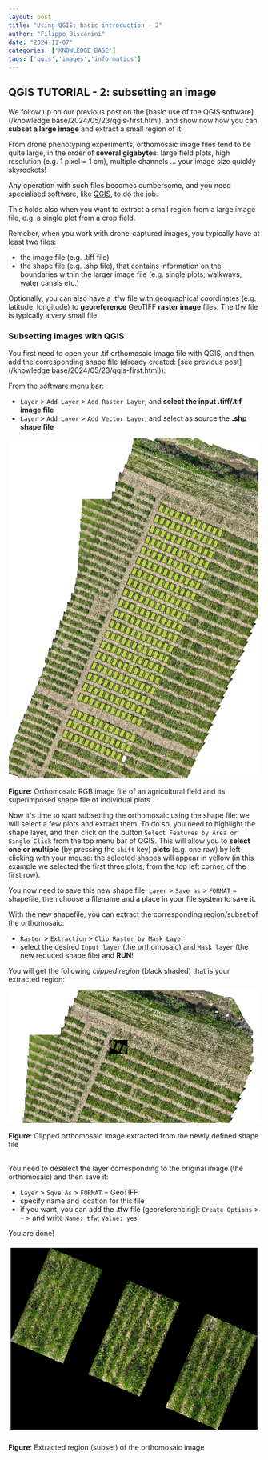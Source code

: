 ```yaml
---
layout: post
title: "Using QGIS: basic introduction - 2"
author: "Filippo Biscarini"
date: "2024-11-07"
categories: ['KNOWLEDGE_BASE']
tags: ['qgis','images','informatics']
---
```


## QGIS TUTORIAL - 2: subsetting an image

We follow up on our previous post on the [basic use of the QGIS software](/knowledge base/2024/05/23/qgis-first.html),
and show now how you can **subset a large image** and extract a small region of it.

From drone phenotyping experiments, orthomosaic image files tend to be quite large, in the order
of **several gigabytes**: large field plots, high resolution (e.g. 1 pixel = 1 cm), multiple channels ... 
your image size quickly skyrockets!

Any operation with such files becomes cumbersome, and you need specialised software, 
like [QGIS](https://www.qgis.org/en/site/), to do the job.

This holds also when you want to extract a small region from a large image file,
e.g. a single plot from a crop field.

Remeber, when you work with drone-captured images, you typically have at least two files:

- the image file (e.g. .tiff file)
- the shape file (e.g. .shp file), that contains information on the boundaries within the larger image file (e.g. single plots, walkways, water canals etc.)

Optionally, you can also have a .tfw file with geographical coordinates (e.g. latitude, longitude) to **georeference** GeoTIFF **raster image** files.
The tfw file is typically a very small file.

### Subsetting images with QGIS

You first need to open your .tif orthomosaic image file with QGIS, and then add the corresponding shape file (already created: [see previous post](/knowledge base/2024/05/23/qgis-first.html)):

From the software menu bar: 

- `Layer` > `Add Layer` > `Add Raster Layer`, and **select the input .tiff/.tif image file**
- `Layer` > `Add Layer` > `Add Vector Layer`, and select as source the **.shp shape file**

<a href="/assets/img/posts/orthomosaic_rgb_image.png"><img src="/assets/img/posts/orthomosaic_rgb_image.png" alt="Example orthomosaic image of an agricultural field"></a>
<div class="caption"><b>Figure</b>: Orthomosaic RGB image file of an agricultural field and its superimposed shape file of individual plots</div>

Now it's time to start subsetting the orthomosaic using the shape file: we will select a few plots and extract them.
To do so, you need to highlight the shape layer, and then click on the button `Select Features by Area or Single Click` from the top menu bar of QGIS.
This will allow you to **select one or multiple** (by pressing the `shift` key) **plots** (e.g. one row) by left-clicking with your mouse: 
the selected shapes will appear in yellow (in this example we selected the first three plots, from the top left corner, of the first row).

You now need to save this new shape file: `Layer` > `Save as` > `FORMAT` = shapefile, then choose a filename and a place in your file system to save it.

With the new shapefile, you can extract the corresponding region/subset of the orthomosaic:

- `Raster` > `Extraction` > `Clip Raster by Mask Layer`
- select the desired `Input layer` (the orthomosaic) and `Mask layer` (the new reduced shape file) and **RUN**!

You will get the following *clipped region* (black shaded) that is your extracted region:

<a href="/assets/img/posts/orthomosaic_subset.png"><img src="/assets/img/posts/orthomosaic_subset.png" alt="Clipped orthomosaic image of an agricultural field"></a>
<div class="caption"><b>Figure</b>: Clipped orthomosaic image extracted from the newly defined shape file</div>

<br>

You need to deselect the layer corresponding to the original image (the orthomosaic) and then save it:

- `Layer` > `Sqve As` > `FORMAT` = GeoTIFF
- specify name and location for this file
- if you want, you can add the .tfw file (georeferencing): `Create Options` > `+` > and write `Name: tfw`; `Value: yes`

You are done!

<a href="/assets/img/posts/orthomosaic_extraction.png"><img src="/assets/img/posts/orthomosaic_extraction.png" alt="Extracted region from the orthomosaic"></a>
<div class="caption"><b>Figure</b>: Extracted region (subset) of the orthomosaic image</div>
